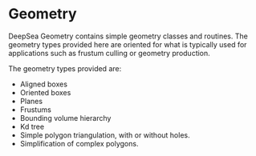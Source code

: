 # Geometry

DeepSea Geometry contains simple geometry classes and routines. The geometry types provided here are oriented for what is typically used for applications such as frustum culling or geometry production.

The geometry types provided are:

* Aligned boxes
* Oriented boxes
* Planes
* Frustums
* Bounding volume hierarchy
* Kd tree
* Simple polygon triangulation, with or without holes.
* Simplification of complex polygons.
